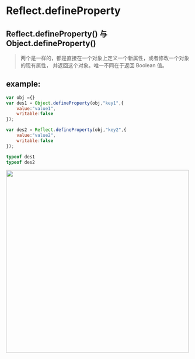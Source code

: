 # Reflect.defineProperty

## Reflect.defineProperty() 与 Object.defineProperty()
> 两个是一样的，都是直接在一个对象上定义一个新属性，或者修改一个对象的现有属性， 并返回这个对象。唯一不同在于返回 Boolean 值。

## example:
```js
var obj ={}
var des1 = Object.defineProperty(obj,"key1",{
    value:"value1",
    writable:false
});

var des2 = Reflect.defineProperty(obj,"key2",{
    value:"value2",
    writable:false
});

typeof des1 
typeof des2 
```

<img width="500" src="https://ws4.sinaimg.cn/large/006tNc79gy1fywzhlcqe3j30kk0gwabu.jpg" />